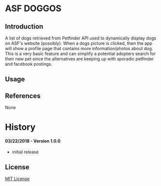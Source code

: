 # ASF DOGGOS

## Introduction

A list of dogs retrieved from Petfinder API used to dynamically display dogs on ASF's website (possibly). When a dogs picture is clicked, then the app will show a profile page that contains more information/photos about dog. This is a very basic feature and can simplify a potential adopters search for their new pet since the alternatives are keeping up with sporadic petfinder and facebook postings.

## Usage

## References

None

# History

#### 03/22/2018 - Version 1.0.0

* initial release

## License

[MIT License](http://opensource.org/licenses/MIT)
